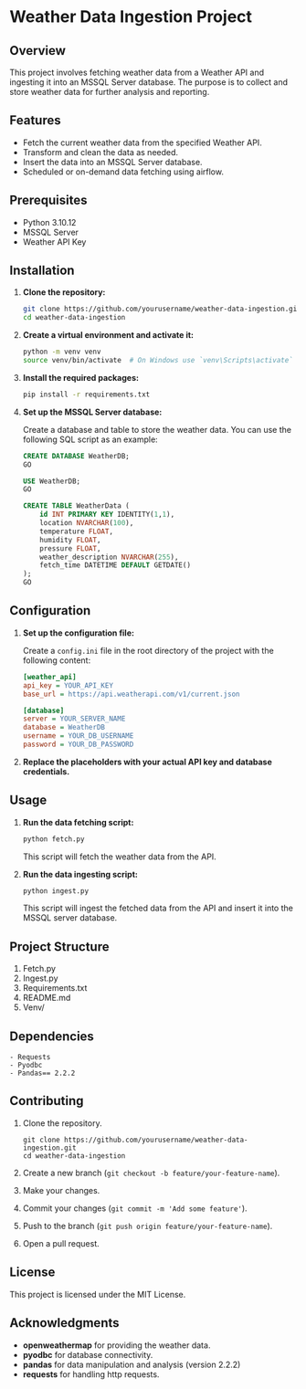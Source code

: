# Weather Data Ingestion Project

## Overview

This project involves fetching weather data from a Weather API and ingesting it into an MSSQL Server database. The purpose is to collect and store weather data for further analysis and reporting.

## Features

- Fetch the current weather data from the specified Weather API.
- Transform and clean the data as needed.
- Insert the data into an MSSQL Server database.
- Scheduled or on-demand data fetching using airflow.

## Prerequisites

- Python 3.10.12
- MSSQL Server
- Weather API Key

## Installation

1. **Clone the repository:**

    ```sh
    git clone https://github.com/yourusername/weather-data-ingestion.git
    cd weather-data-ingestion
    ```

2. **Create a virtual environment and activate it:**

    ```sh
    python -m venv venv
    source venv/bin/activate  # On Windows use `venv\Scripts\activate`
    ```

3. **Install the required packages:**

    ```sh
    pip install -r requirements.txt
    ```
4. **Set up the MSSQL Server database:**

    Create a database and table to store the weather data. You can use the following SQL script as an example:

    ```sql
    CREATE DATABASE WeatherDB;
    GO

    USE WeatherDB;
    GO

    CREATE TABLE WeatherData (
        id INT PRIMARY KEY IDENTITY(1,1),
        location NVARCHAR(100),
        temperature FLOAT,
        humidity FLOAT,
        pressure FLOAT,
        weather_description NVARCHAR(255),
        fetch_time DATETIME DEFAULT GETDATE()
    );
    GO
    ```

## Configuration

1. **Set up the configuration file:**

    Create a `config.ini` file in the root directory of the project with the following content:

    ```ini
    [weather_api]
    api_key = YOUR_API_KEY
    base_url = https://api.weatherapi.com/v1/current.json

    [database]
    server = YOUR_SERVER_NAME
    database = WeatherDB
    username = YOUR_DB_USERNAME
    password = YOUR_DB_PASSWORD
    ```

2. **Replace the placeholders with your actual API key and database credentials.**

## Usage

1. **Run the data fetching script:**

    ```sh
    python fetch.py
    ```

    This script will fetch the weather data from the API.
2. **Run the data ingesting script:**
    ```sh
    python ingest.py
    ```
    This script will ingest the fetched data from the API and insert it into the MSSQL server database.


## Project Structure

1. Fetch.py
2. Ingest.py
3. Requirements.txt
4. README.md
5. Venv/


## Dependencies 
```
- Requests
- Pyodbc
- Pandas== 2.2.2

```
## Contributing

1. Clone the repository.
    ```plaintext
    git clone https://github.com/yourusername/weather-data-ingestion.git
    cd weather-data-ingestion
    ```

2. Create a new branch (`git checkout -b feature/your-feature-name`).
   
3. Make your changes.

4. Commit your changes (`git commit -m 'Add some feature'`).

5. Push to the branch (`git push origin feature/your-feature-name`).

6. Open a pull request.

## License 
This project is licensed under the MIT License.



## Acknowledgments
- **openweathermap** for providing the weather data. 
- **pyodbc** for database connectivity.
- **pandas** for data manipulation and analysis (version 2.2.2)
- **requests** for handling http requests. 


